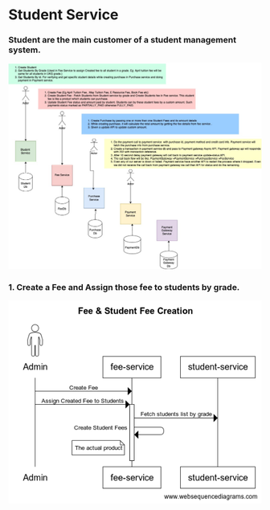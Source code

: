 # Student Service

### Student are the main customer of a student management system.

![img.png](img.png)
### 1. Create a Fee and Assign those fee to students by grade.
![img_3.png](img_3.png)
